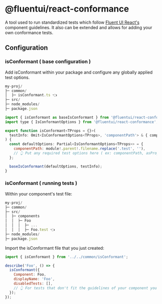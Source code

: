 # @fluentui/react-conformance

A tool used to run standardized tests which follow [Fluent UI React's](https://developer.microsoft.com/en-us/fluentui) component guidelines. It also can be extended and allows for adding your own conformance tests.

## Configuration

### isConformant ( base configuration )

Add isConformant within your package and configure any globally applied test options.

```ts
my-proj/
├─ common/
│  ├─ isConformant.ts 👈
├─ src/
├─ node_modules/
├─ package.json
```

```jsx
import { isConformant as baseIsConformant } from '@fluentui/react-conformance';
import type { IsConformantOptions } from '@fluentui/react-conformance';

export function isConformant<TProps = {}>(
  testInfo: Omit<IsConformantOptions<TProps>, 'componentPath'> & { componentPath?: string },
) {
  const defaultOptions: Partial<IsConformantOptions<TProps>> = {
    componentPath: module!.parent!.filename.replace('.test', ''),
    // 👆 Put any required test options here ( ex: componentPath, asPropHandlesRef, ... )
  };

  baseIsConformant(defaultOptions, testInfo);
}
```

### isConformant ( running tests )

Within your component's test file:

```ts
my-proj/
├─ common/
├─ src/
│  ├─ components
│  │  ├─ Foo
│  │  │  ├─ ...
│  │  │  ├─ Foo.test 👈
├─ node_modules/
├─ package.json
```

Import the isConformant file that you just created:

```jsx
import { isConformant } from '../../common/isConformant';

describe('Foo', () => {
  isConformant({
    Component: Foo,
    displayName: 'Foo',
    disabledTests: [],
    // 👆 For tests that don't fit the guidelines of your component you can disable them.
  });
});
```
